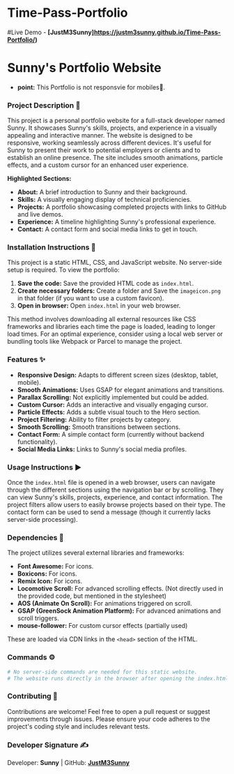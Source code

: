 # Time-Pass-Portfolio
#Live Demo - **[JustM3Sunny]https://justm3sunny.github.io/Time-Pass-Portfolio/)**
# Sunny's Portfolio Website
* **point:** This Portfolio is not responsvie for mobiles🫤.

### **Project Description** 📜

This project is a personal portfolio website for a full-stack developer named Sunny.  It showcases Sunny's skills, projects, and experience in a visually appealing and interactive manner. The website is designed to be responsive, working seamlessly across different devices.  It's useful for Sunny to present their work to potential employers or clients and to establish an online presence.  The site includes smooth animations, particle effects, and a custom cursor for an enhanced user experience.

**Highlighted Sections:**

* **About:**  A brief introduction to Sunny and their background.
* **Skills:** A visually engaging display of technical proficiencies.
* **Projects:** A portfolio showcasing completed projects with links to GitHub and live demos.
* **Experience:** A timeline highlighting Sunny's professional experience.
* **Contact:** A contact form and social media links to get in touch.


### **Installation Instructions** 💾

This project is a static HTML, CSS, and JavaScript website.  No server-side setup is required.  To view the portfolio:

1. **Save the code:** Save the provided HTML code as `index.html`.
2. **Create necessary folders:** Create a folder and Save the `imageicon.png` in that folder (if you want to use a custom favicon).
3. **Open in browser:** Open `index.html` in your web browser.

This method involves downloading all external resources like CSS frameworks and libraries each time the page is loaded, leading to longer load times.  For an optimal experience, consider using a local web server or bundling tools like Webpack or Parcel to manage the project.


### **Features** ✨

* **Responsive Design:** Adapts to different screen sizes (desktop, tablet, mobile).
* **Smooth Animations:**  Uses GSAP for elegant animations and transitions.
* **Parallax Scrolling:**  Not explicitly implemented but could be added.
* **Custom Cursor:**  Adds an interactive and visually engaging cursor.
* **Particle Effects:** Adds a subtle visual touch to the Hero section.
* **Project Filtering:** Ability to filter projects by category.
* **Smooth Scrolling:** Smooth transitions between sections.
* **Contact Form:**  A simple contact form (currently without backend functionality).
* **Social Media Links:**  Links to Sunny's social media profiles.


### **Usage Instructions** ▶️

Once the `index.html` file is opened in a web browser, users can navigate through the different sections using the navigation bar or by scrolling.  They can view Sunny's skills, projects, experience, and contact information.  The project filters allow users to easily browse projects based on their type.  The contact form can be used to send a message (though it currently lacks server-side processing).


### **Dependencies** 🔧

The project utilizes several external libraries and frameworks:

* **Font Awesome:** For icons.
* **Boxicons:** For icons.
* **Remix Icon:** For icons.
* **Locomotive Scroll:** For advanced scrolling effects.  (Not directly used in the provided code, but mentioned in the stylesheet)
* **AOS (Animate On Scroll):** For animations triggered on scroll.
* **GSAP (GreenSock Animation Platform):** For advanced animations and scroll triggers.
* **mouse-follower:** For custom cursor effects (partially used)


These are loaded via CDN links in the `<head>` section of the HTML.


### **Commands** ⚙️

```bash
# No server-side commands are needed for this static website.
# The website runs directly in the browser after opening the index.html file.
```

### **Contributing** 🤝

Contributions are welcome!  Feel free to open a pull request or suggest improvements through issues.  Please ensure your code adheres to the project's coding style and includes relevant tests.


### **Developer Signature** ✍️

Developer: **Sunny** | GitHub: **[JustM3Sunny](https://github.com/JustM3Sunny)**
